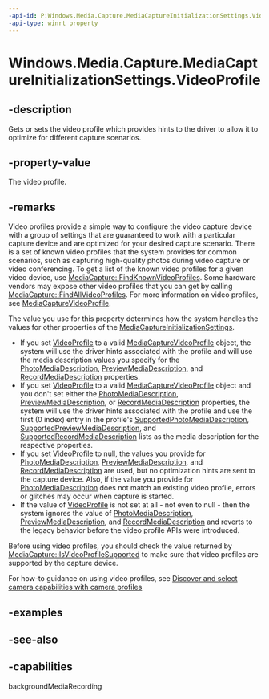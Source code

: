 ```yaml
---
-api-id: P:Windows.Media.Capture.MediaCaptureInitializationSettings.VideoProfile
-api-type: winrt property
---
```


<!-- Property syntax
public Windows.Media.Capture.MediaCaptureVideoProfile VideoProfile { get;  set; }
-->

# Windows.Media.Capture.MediaCaptureInitializationSettings.VideoProfile

## -description
Gets or sets the video profile which provides hints to the driver to allow it to optimize for different capture scenarios.

## -property-value
The video profile.

## -remarks
Video profiles provide a simple way to configure the video capture device with a group of settings that are guaranteed to work with a particular capture device and are optimized for your desired capture scenario. There is a set of known video profiles that the system provides for common scenarios, such as capturing high-quality photos during video capture or video conferencing. To get a list of the known video profiles for a given video device, use [MediaCapture::FindKnownVideoProfiles](mediacapture_findknownvideoprofiles_875917242.md). Some hardware vendors may expose other video profiles that you can get by calling [MediaCapture::FindAllVideoProfiles](mediacapture_findallvideoprofiles_690787568.md). For more information on video profiles, see [MediaCaptureVideoProfile](mediacapturevideoprofile.md).

The value you use for this property determines how the system handles the values for other properties of the [MediaCaptureInitializationSettings](mediacaptureinitializationsettings.md).
+ If you set [VideoProfile](mediacaptureinitializationsettings_videoprofile.md) to a valid [MediaCaptureVideoProfile](mediacapturevideoprofile.md) object, the system will use the driver hints associated with the profile and will use the media description values you specify for the [PhotoMediaDescription](mediacaptureinitializationsettings_photomediadescription.md), [PreviewMediaDescription](mediacaptureinitializationsettings_previewmediadescription.md), and [RecordMediaDescription](mediacaptureinitializationsettings_recordmediadescription.md) properties.
+ If you set [VideoProfile](mediacaptureinitializationsettings_videoprofile.md) to a valid [MediaCaptureVideoProfile](mediacapturevideoprofile.md) object and you don't set either the [PhotoMediaDescription](mediacaptureinitializationsettings_photomediadescription.md), [PreviewMediaDescription](mediacaptureinitializationsettings_previewmediadescription.md), or [RecordMediaDescription](mediacaptureinitializationsettings_recordmediadescription.md) properties, the system will use the driver hints associated with the profile and use the first (0 index) entry in the profile's [SupportedPhotoMediaDescription](mediacapturevideoprofile_supportedphotomediadescription.md), [SupportedPreviewMediaDescription](mediacapturevideoprofile_supportedpreviewmediadescription.md), and [SupportedRecordMediaDescription](mediacapturevideoprofile_supportedrecordmediadescription.md) lists as the media description for the respective properties.
+ If you set [VideoProfile](mediacaptureinitializationsettings_videoprofile.md) to null, the values you provide for [PhotoMediaDescription](mediacaptureinitializationsettings_photomediadescription.md), [PreviewMediaDescription](mediacaptureinitializationsettings_previewmediadescription.md), and [RecordMediaDescription](mediacaptureinitializationsettings_recordmediadescription.md) are used, but no optimization hints are sent to the capture device. Also, if the value you provide for [PhotoMediaDescription](mediacaptureinitializationsettings_photomediadescription.md) does not match an existing video profile, errors or glitches may occur when capture is started.
+ If the value of [VideoProfile](mediacaptureinitializationsettings_videoprofile.md) is not set at all - not even to null - then the system ignores the value of [PhotoMediaDescription](mediacaptureinitializationsettings_photomediadescription.md), [PreviewMediaDescription](mediacaptureinitializationsettings_previewmediadescription.md), and [RecordMediaDescription](mediacaptureinitializationsettings_recordmediadescription.md) and reverts to the legacy behavior before the video profile APIs were introduced.


Before using video profiles, you should check the value returned by [MediaCapture::IsVideoProfileSupported](mediacapture_isvideoprofilesupported_190014579.md) to make sure that video profiles are supported by the capture device.

For how-to guidance on using video profiles, see [Discover and select camera capabilities with camera profiles](https://msdn.microsoft.com/en-us/windows/uwp/audio-video-camera/camera-profiles)

## -examples

## -see-also

## -capabilities
backgroundMediaRecording
